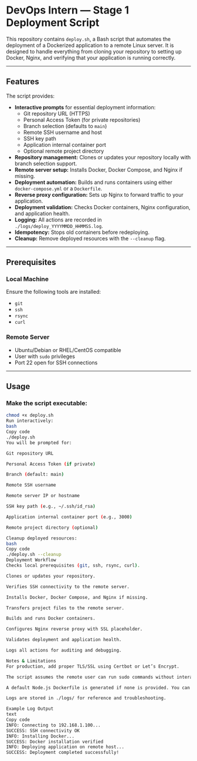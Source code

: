 # DevOps Intern — Stage 1 Deployment Script

This repository contains `deploy.sh`, a Bash script that automates the deployment of a Dockerized application to a remote Linux server. It is designed to handle everything from cloning your repository to setting up Docker, Nginx, and verifying that your application is running correctly.

---

## Features

The script provides:

- **Interactive prompts** for essential deployment information:
  - Git repository URL (HTTPS)
  - Personal Access Token (for private repositories)
  - Branch selection (defaults to `main`)
  - Remote SSH username and host
  - SSH key path
  - Application internal container port
  - Optional remote project directory
- **Repository management:** Clones or updates your repository locally with branch selection support.
- **Remote server setup:** Installs Docker, Docker Compose, and Nginx if missing.
- **Deployment automation:** Builds and runs containers using either `docker-compose.yml` or a `Dockerfile`.
- **Reverse proxy configuration:** Sets up Nginx to forward traffic to your application.
- **Deployment validation:** Checks Docker containers, Nginx configuration, and application health.
- **Logging:** All actions are recorded in `./logs/deploy_YYYYMMDD_HHMMSS.log`.
- **Idempotency:** Stops old containers before redeploying.
- **Cleanup:** Remove deployed resources with the `--cleanup` flag.

---

## Prerequisites

### Local Machine

Ensure the following tools are installed:

- `git`
- `ssh`
- `rsync`
- `curl`

### Remote Server

- Ubuntu/Debian or RHEL/CentOS compatible
- User with `sudo` privileges
- Port 22 open for SSH connections

---

## Usage

### Make the script executable:

```bash
chmod +x deploy.sh
Run interactively:
bash
Copy code
./deploy.sh
You will be prompted for:

Git repository URL

Personal Access Token (if private)

Branch (default: main)

Remote SSH username

Remote server IP or hostname

SSH key path (e.g., ~/.ssh/id_rsa)

Application internal container port (e.g., 3000)

Remote project directory (optional)

Cleanup deployed resources:
bash
Copy code
./deploy.sh --cleanup
Deployment Workflow
Checks local prerequisites (git, ssh, rsync, curl).

Clones or updates your repository.

Verifies SSH connectivity to the remote server.

Installs Docker, Docker Compose, and Nginx if missing.

Transfers project files to the remote server.

Builds and runs Docker containers.

Configures Nginx reverse proxy with SSL placeholder.

Validates deployment and application health.

Logs all actions for auditing and debugging.

Notes & Limitations
For production, add proper TLS/SSL using Certbot or Let’s Encrypt.

The script assumes the remote user can run sudo commands without interactive password prompts.

A default Node.js Dockerfile is generated if none is provided. You can replace it with your own Dockerfile.

Logs are stored in ./logs/ for reference and troubleshooting.

Example Log Output
text
Copy code
INFO: Connecting to 192.168.1.100...
SUCCESS: SSH connectivity OK
INFO: Installing Docker...
SUCCESS: Docker installation verified
INFO: Deploying application on remote host...
SUCCESS: Deployment completed successfully! 
